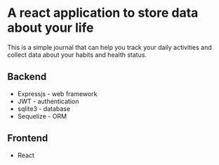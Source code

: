 # A react application to store data about your life

This is a simple journal that can help you track your daily activities and collect data about your habits and health status.

## Backend
* Expressjs - web framework
* JWT - authentication
* sqlite3 - database
* Sequelize - ORM

## Frontend
* React
